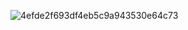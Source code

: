 ![4efde2f693df4eb5c9a943530e64c73](https://github.com/user-attachments/assets/6190d48e-b0bf-4001-bd4e-ab38d4d4ad9c)
